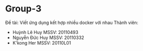 # Group-3
Đề tài: Viết ứng dụng kết hợp nhiều docker với nhau
Thành viên:
  - Huỳnh Lê Huy    MSSV: 20110493
  - Nguyễn Đức Huy  MSSV: 20110332
  - K'kong Her      MSSV: 20110L01

